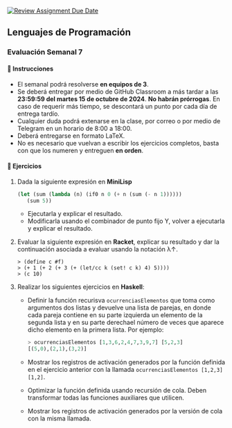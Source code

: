 [![Review Assignment Due Date](https://classroom.github.com/assets/deadline-readme-button-22041afd0340ce965d47ae6ef1cefeee28c7c493a6346c4f15d667ab976d596c.svg)](https://classroom.github.com/a/ZsanMKv0)
## Lenguajes de Programación
### Evaluación Semanal 7

#### 📝 Instrucciones

- El semanal podrá resolverse **en equipos de 3**.
- Se deberá entregar por medio de GitHub Classroom a más tardar a las **23:59:59 del martes 15 de octubre de 2024**. **No habrán prórrogas**. En caso de requerir más tiempo, se descontará un punto por cada día de entrega tardío.
- Cualquier duda podrá extenarse en la clase, por correo o por medio de Telegram en un horario de 8:00 a 18:00.
- Deberá entregarse en formato LaTeX.
- No es necesario que vuelvan a escribir los ejercicios completos, basta con que los numeren y entreguen **en orden**.

#### 🚀 Ejercicios

1. Dada la siguiente expresión en **MiniLisp**
   ```lisp
   (let (sum (lambda (n) (if0 n 0 (+ n (sum (- n 1))))))
      (sum 5))
   ```

   - Ejecutarla y explicar el resultado.
   - Modificarla usando el combinador de punto fijo Y, volver a ejecutarla y explicar el resultado.
  
2. Evaluar la siguiente expresión en **Racket**, explicar su resultado y dar la continuación asociada a evaluar usando la notación λ↑.

   ```racket
   > (define c #f)
   > (+ 1 (+ 2 (+ 3 (+ (let/cc k (set! c k) 4) 5))))
   > (c 10)
   ```

3. Realizar los siguientes ejercicios en **Haskell**:
   - Definir la función recurisva `ocurrenciasElementos` que toma como argumentos dos listas y devuelve una lista de parejas, en donde cada pareja contiene en su parte izquierda un elemento de la segunda lista y en su parte derechael número de veces que aparece dicho elemento en la primera lista. Por ejemplo:

     ```haskell
     > ocurrenciasElementos [1,3,6,2,4,7,3,9,7] [5,2,3]
     [(5,0),(2,1),(3,2)]
     ```
   - Mostrar los registros de activación generados por la función definida en el ejercicio anterior con la llamada `ocurrenciasElementos [1,2,3] [1,2]`.
     
   - Optimizar la función definida usando recursión de cola. Deben transformar todas las funciones auxiliares que utilicen.
     
   - Mostrar los registros de activación generados por la versión de cola con la misma llamada.

